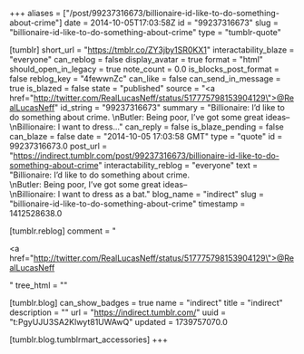 +++
aliases = ["/post/99237316673/billionaire-id-like-to-do-something-about-crime"]
date = 2014-10-05T17:03:58Z
id = "99237316673"
slug = "billionaire-id-like-to-do-something-about-crime"
type = "tumblr-quote"

[tumblr]
short_url = "https://tmblr.co/ZY3jby1SR0KX1"
interactability_blaze = "everyone"
can_reblog = false
display_avatar = true
format = "html"
should_open_in_legacy = true
note_count = 0.0
is_blocks_post_format = false
reblog_key = "4fewwnZc"
can_like = false
can_send_in_message = true
is_blazed = false
state = "published"
source = "<a href=\"http://twitter.com/RealLucasNeff/status/517775798153904129\">@RealLucasNeff</a>"
id_string = "99237316673"
summary = "Billionaire: I’d like to do something about crime. \nButler: Being poor, I’ve got some great ideas– \nBillionaire: I want to dress..."
can_reply = false
is_blaze_pending = false
can_blaze = false
date = "2014-10-05 17:03:58 GMT"
type = "quote"
id = 99237316673.0
post_url = "https://indirect.tumblr.com/post/99237316673/billionaire-id-like-to-do-something-about-crime"
interactability_reblog = "everyone"
text = "Billionaire: I&rsquo;d like to do something about crime.<br/>\nButler: Being poor, I&rsquo;ve got some great ideas&ndash;<br/>\nBillionaire: I want to dress as a bat."
blog_name = "indirect"
slug = "billionaire-id-like-to-do-something-about-crime"
timestamp = 1412528638.0

[tumblr.reblog]
comment = "<p><a href=\"http://twitter.com/RealLucasNeff/status/517775798153904129\">@RealLucasNeff</a></p>"
tree_html = ""

[tumblr.blog]
can_show_badges = true
name = "indirect"
title = "indirect"
description = ""
url = "https://indirect.tumblr.com/"
uuid = "t:PgyUJU3SA2Klwyt81UWAwQ"
updated = 1739757070.0

[tumblr.blog.tumblrmart_accessories]
+++
